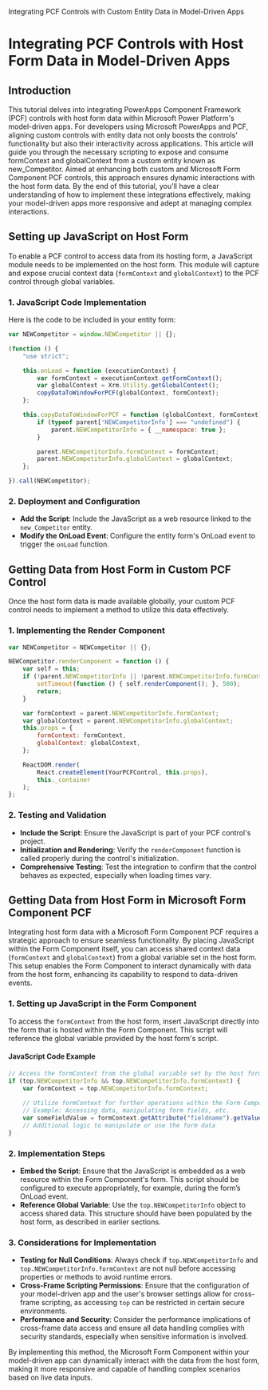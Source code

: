 Integrating PCF Controls with Custom Entity Data in Model-Driven Apps


# Integrating PCF Controls with Host Form Data in Model-Driven Apps

## Introduction
This tutorial delves into integrating PowerApps Component Framework (PCF) controls with host form data within Microsoft Power Platform's model-driven apps. For developers using Microsoft PowerApps and PCF, aligning custom controls with entity data not only boosts the controls' functionality but also their interactivity across applications. This article will guide you through the necessary scripting to expose and consume formContext and globalContext from a custom entity known as new_Competitor. Aimed at enhancing both custom and Microsoft Form Component PCF controls, this approach ensures dynamic interactions with the host form data. By the end of this tutorial, you'll have a clear understanding of how to implement these integrations effectively, making your model-driven apps more responsive and adept at managing complex interactions.

## Setting up JavaScript on Host Form
To enable a PCF control to access data from its hosting form, a JavaScript module needs to be implemented on the host form. This module will capture and expose crucial context data (`formContext` and `globalContext`) to the PCF control through global variables.

### 1. JavaScript Code Implementation
Here is the code to be included in your entity form:
```javascript
var NEWCompetitor = window.NEWCompetitor || {};

(function () {
    "use strict";

    this.onLoad = function (executionContext) {
        var formContext = executionContext.getFormContext();
        var globalContext = Xrm.Utility.getGlobalContext();
        copyDataToWindowForPCF(globalContext, formContext);
    };

    this.copyDataToWindowForPCF = function (globalContext, formContext) {
        if (typeof parent['NEWCompetitorInfo'] === "undefined") {
            parent.NEWCompetitorInfo = { __namespace: true };
        }

        parent.NEWCompetitorInfo.formContext = formContext;
        parent.NEWCompetitorInfo.globalContext = globalContext;
    };

}).call(NEWCompetitor);
```

### 2. Deployment and Configuration
- **Add the Script**: Include the JavaScript as a web resource linked to the `new_Competitor` entity.
- **Modify the OnLoad Event**: Configure the entity form's OnLoad event to trigger the `onLoad` function.

## Getting Data from Host Form in Custom PCF Control
Once the host form data is made available globally, your custom PCF control needs to implement a method to utilize this data effectively.

### 1. Implementing the Render Component
```javascript
var NEWCompetitor = NEWCompetitor || {};

NEWCompetitor.renderComponent = function () {
    var self = this;
    if (!parent.NEWCompetitorInfo || !parent.NEWCompetitorInfo.formContext) {
        setTimeout(function () { self.renderComponent(); }, 500);
        return;
    }

    var formContext = parent.NEWCompetitorInfo.formContext;
    var globalContext = parent.NEWCompetitorInfo.globalContext;
    this.props = {
        formContext: formContext,
        globalContext: globalContext,
    };

    ReactDOM.render(
        React.createElement(YourPCFControl, this.props),
        this._container
    );
};
```

### 2. Testing and Validation
- **Include the Script**: Ensure the JavaScript is part of your PCF control's project.
- **Initialization and Rendering**: Verify the `renderComponent` function is called properly during the control's initialization.
- **Comprehensive Testing**: Test the integration to confirm that the control behaves as expected, especially when loading times vary.

## Getting Data from Host Form in Microsoft Form Component PCF

Integrating host form data with a Microsoft Form Component PCF requires a strategic approach to ensure seamless functionality. By placing JavaScript within the Form Component itself, you can access shared context data (`formContext` and `globalContext`) from a global variable set in the host form. This setup enables the Form Component to interact dynamically with data from the host form, enhancing its capability to respond to data-driven events.

### 1. Setting up JavaScript in the Form Component
To access the `formContext` from the host form, insert JavaScript directly into the form that is hosted within the Form Component. This script will reference the global variable provided by the host form's script.

#### JavaScript Code Example
```javascript
// Access the formContext from the global variable set by the host form
if (top.NEWCompetitorInfo && top.NEWCompetitorInfo.formContext) {
    var formContext = top.NEWCompetitorInfo.formContext;
    
    // Utilize formContext for further operations within the Form Component
    // Example: Accessing data, manipulating form fields, etc.
    var someFieldValue = formContext.getAttribute("fieldname").getValue();
    // Additional logic to manipulate or use the form data
}
```

### 2. Implementation Steps
- **Embed the Script**: Ensure that the JavaScript is embedded as a web resource within the Form Component's form. This script should be configured to execute appropriately, for example, during the form’s OnLoad event.
- **Reference Global Variable**: Use the `top.NEWCompetitorInfo` object to access shared data. This structure should have been populated by the host form, as described in earlier sections.

### 3. Considerations for Implementation
- **Testing for Null Conditions**: Always check if `top.NEWCompetitorInfo` and `top.NEWCompetitorInfo.formContext` are not null before accessing properties or methods to avoid runtime errors.
- **Cross-Frame Scripting Permissions**: Ensure that the configuration of your model-driven app and the user's browser settings allow for cross-frame scripting, as accessing `top` can be restricted in certain secure environments.
- **Performance and Security**: Consider the performance implications of cross-frame data access and ensure all data handling complies with security standards, especially when sensitive information is involved.

By implementing this method, the Microsoft Form Component within your model-driven app can dynamically interact with the data from the host form, making it more responsive and capable of handling complex scenarios based on live data inputs.
